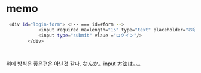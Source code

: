 # memo
```sh
 <div id="login-form"> <!-- === id=#form --> 
            <input required maxlength="15" type="text" placeholder="お名前は？?" />
            <input type="submit" vlaue ="ログイン"/>
        </div>

        
```
위에 방식은 좋은편은 아닌것 같다. なんか。input 方法は。。。
